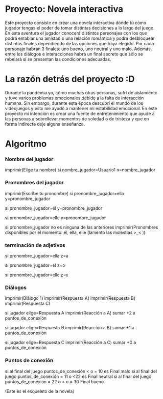 # Proyecto: Novela interactiva

Este proyecto consiste en crear una novela interactiva dónde tú cómo jugador tengas el poder de tomar distintas decisiones a lo largo del juego. En esta aventura el jugador conocerá distintos personajes con los que podrá entablar una amistad o una relación romántica y podrá desbloquear distintos finales dependiendo de las opciones que haya elegido. Por cada personaje habrán 3 finales: uno bueno, uno neutral y uno malo. Además, entre los diálogos e interacciones habrá un final secreto que sólo se rebelará sí se presentan las condiciones adecuadas.

# La razón detrás del proyecto :D

Durante la pandemia yo, cómo muchas otras personas, sufrí de aislamiento y tuve varios problemas emocionales debido a la falta de interacción humana. Sin embargo, durante esta época descubrí el mundo de los videojuegos y esto me ayudó a mantener mi estabilidad emocional. En este proyecto mi intención es crear una fuente de entretenimiento que ayude a las personas a sobrellevar momentos de soledad o de tristeza y que en forma indirecta deje alguna enseñanza.

# Algoritmo

### Nombre del jugador

imprimir(Elige tu nombre)
si nombre_jugador=Usuario1
n=nombre_jugador

### Pronombres del jugador

imprimir(Escribe tu pronombre)
si pronombre_jugador=ella
  y=pronombre_jugador

si pronombre_jugador=él
  y=pronombre_jugador

si pronombre_jugador=elle
  y=pronombre_jugador

si pronombre_jugador no es ninguna de las anteriores
  imprimir(Pronombres disponibles por el momento: él, ella, elle (lamento las molestias >_< ))
  
### terminación de adjetivos 
 
 si pronombre_jugador=ella
  z=a

si pronombre_jugador=él
  z=o

si pronombre_jugador=elle
  z=x
  
### Diálogos
imprimir(Diálogo 1)
imprimir(Respuesta A)
imprimir(Respuesta B)
imprimir(Respuesta C)

  si jugador elige=Respuesta A
    imprimir(Reacción a A)
    sumar +2 a puntos_de_conexión
    
  si jugador elige=Respuesta B
    imprimir(Reacción a B)
    sumar +1 a puntos_de_conexión

  si jugador elige=Respuesta C
    imprimir(Reacción a C)
    sumar +0 a puntos_de_conexión
 
### Puntos de conexión

  si al final del juego puntos_de_conexión < o = 10 es Final malo
  si al final del juego puntos_de_conexión = 11 o <22 es Final neutral
  si al final del juego puntos_de_conexión = 22 o < o = 30 Final bueno
  
(Este es el esqueleto de la novela)
